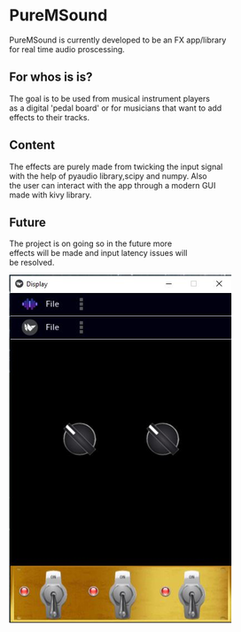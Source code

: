 # PureMSound
PureMSound is currently developed to be an FX app/library <br>
for real time audio proscessing.

## For whos is is?
The goal is to be used from musical instrument players <br>
as a digital 'pedal board' or for musicians that want to add <br>
effects to their tracks.

## Content
The effects are purely made from twicking the input signal<br>
with the help of pyaudio library,scipy and numpy. Also<br>
the user can interact with the app through a modern GUI <br>
made with kivy library.

## Future
The project is on going so in the future more<br>
effects will be made and input latency issues will<br>
be resolved.


![sneak pic](https://github.com/VasilhsVouronikos/PureMSound/blob/main/pics/Ddrive.JPG?raw=true)
